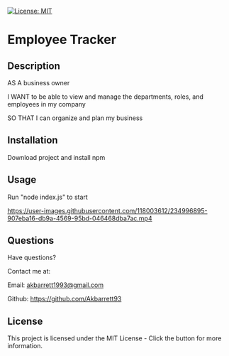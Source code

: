 [![License: MIT](https://img.shields.io/badge/License-MIT-yellow.svg)](https://opensource.org/licenses/MIT)

# Employee Tracker

## Description
AS A business owner

I WANT to be able to view and manage the departments, roles, and employees in my company

SO THAT I can organize and plan my business

## Installation
Download project and install npm

## Usage
Run "node index.js" to start

https://user-images.githubusercontent.com/118003612/234996895-907eba16-db9a-4569-95bd-046468dba7ac.mp4



## Questions
Have questions? 

Contact me at: 

Email: akbarrett1993@gmail.com 

Github: https://github.com/Akbarrett93

## License
This project is licensed under the MIT License - Click the button for more information.
